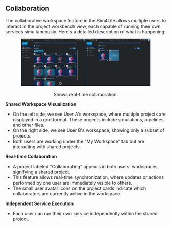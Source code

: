 ## Collaboration


The collaborative workspace feature in the Sim4Life allows multiple users to interact in the project workbench view, each capable of running their own services simultaneously. Here's a detailed description of what is happening:


<p align="center">
  <img width="80%" src="assets/workflow/colab.gif">
</p>

<p style="text-align: center;"> Shows real-time collaboration.</p>


**Shared Workspace Visualization**
  - On the left side, we see User A's workspace, where multiple projects are displayed in a grid format. These projects include simulations, pipelines, and other files.
  - On the right side, we see User B's workspace, showing only a subset of projects.
  - Both users are working under the "My Workspace" tab but are interacting with shared projects.
    
**Real-time Collaboration**
  - A project labeled "Collaborating" appears in both users' workspaces, signifying a shared project.
  - This feature allows real-time synchronization, where updates or actions performed by one user are immediately visible to others.
  - The small user avatar icons on the project cards indicate which collaborators are currently active in the workspace.
    
**Independent Service Execution**
  - Each user can run their own service independently within the shared project.
  
